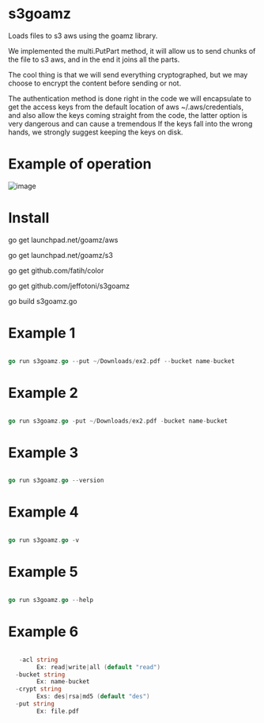 # s3goamz

Loads files to s3 aws using the goamz library.

We implemented the multi.PutPart method, it will allow us to send chunks of the file to s3 aws, and in the end it joins all the parts.

The cool thing is that we will send everything cryptographed, but we may choose to encrypt the content before sending or not.

The authentication method is done right in the code we will encapsulate to get the access keys from the default location of aws ~/.aws/credentials, and also allow the keys coming straight from the code, the latter option is very dangerous and can cause a tremendous If the keys fall into the wrong hands, we strongly suggest keeping the keys on disk.


# Example of operation

![image]()


# Install

go get launchpad.net/goamz/aws

go get launchpad.net/goamz/s3

go get github.com/fatih/color

go get github.com/jeffotoni/s3goamz

go build s3goamz.go

# Example 1

```go

go run s3goamz.go --put ~/Downloads/ex2.pdf --bucket name-bucket

```

# Example 2 

```go

go run s3goamz.go -put ~/Downloads/ex2.pdf -bucket name-bucket

```

# Example 3 

```go

go run s3goamz.go --version

```

# Example 4 

```go

go run s3goamz.go -v

```


# Example 5 

```go

go run s3goamz.go --help

```

# Example 6 

```go

   -acl string
    	Ex: read|write|all (default "read")
  -bucket string
    	Ex: name-bucket
  -crypt string
    	Exs: des|rsa|md5 (default "des")
  -put string
    	Ex: file.pdf

```
